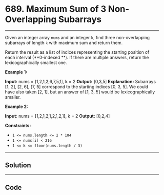 # 689. Maximum Sum of 3 Non-Overlapping Subarrays

---

Given an integer array `nums` and an integer `k`, find three non-overlapping subarrays of length `k` with maximum sum and return them.

Return the result as a list of indices representing the starting position of each interval (**0-indexed **). If there are multiple answers, return the lexicographically smallest one.

 

**Example 1:**


**Input:** nums = [1,2,1,2,6,7,5,1], k = 2
**Output:** [0,3,5]
**Explanation:** Subarrays [1, 2], [2, 6], [7, 5] correspond to the starting indices [0, 3, 5].
We could have also taken [2, 1], but an answer of [1, 3, 5] would be lexicographically smaller.


**Example 2:**


**Input:** nums = [1,2,1,2,1,2,1,2,1], k = 2
**Output:** [0,2,4]


 

**Constraints:**

  * `1 <= nums.length <= 2 * 104`
  * `1 <= nums[i] < 216`
  * `1 <= k <= floor(nums.length / 3)`

---

## Solution



---

## Code
```python


```